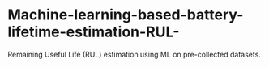# Machine-learning-based-battery-lifetime-estimation-RUL-
Remaining Useful Life (RUL) estimation using ML on pre-collected datasets.
